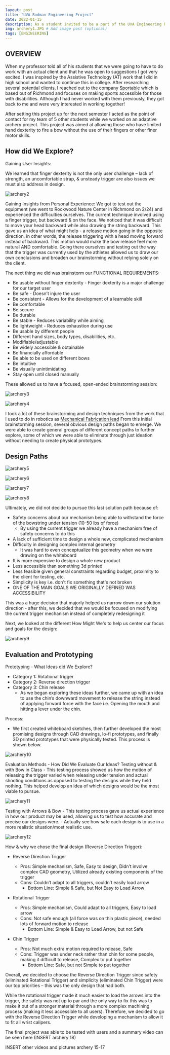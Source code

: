 ```yaml
---
layout: post
title: "UVA Rodman Engineering Project"
date: 2022-01-15
description: As a student invited to be a part of the UVA Engineering Rodman Honors Program, one of the requirements is that we complete a semester where students break off into groups and work on a real-world engineering project with a client...  # Add post description (optional)
img: archery1.JPG # Add image post (optional)
tags: [ENGINEERING] 
---
```


## OVERVIEW

When my professor told all of his students that we were going to have to do work with an actual client and that he was open to suggestions I got very excited. I was inspired by the Assistive Technology (AT) work that I did in high school and wanted to continue this in college. After researching several potential clients, I reached out to the company [Sportable](https://sportable.org/) which is based out of Richmond and focuses on making sports accessible for those with disabilities. Although I had never worked with them previously, they got back to me and were very interested in working together! 

After setting this project up for the next semester I acted as the point of contact for my team of 5 other students while we worked on an adaptive archery project. This project was aimed at allowing those who have limited hand dexterity to fire a bow without the use of their fingers or other finer motor skills.

## How did We Explore?

Gaining User Insights:

We learned that finger dexterity is not the only user challenge – lack of strength, an uncomfortable strap, & unsteady trigger are also issues we must also address in design.

![archery2](http://natgrrl.github.io/assets/img/archery2.png)

Gaining Insights from Personal Experience:
We got to test out the equipment (we went to Rockwood Nature Center in Richmond on 2/24) and experienced the difficulties ourselves. The current technique involved using a finger trigger, but backward & on the face. We noticed that it was difficult to move your head backward while also drawing the string backward. This gave us an idea of what might help - a release motion going in the opposite direction, in other words, the release triggering with a head moving forward instead of backward. This motion would make the bow release feel more natural AND comfortable. Going there ourselves and testing out the way that the trigger was currently used by the athletes allowed us to draw our own conclusions and broaden our brainstorming without relying solely on the client. 

The next thing we did was brainstorm our FUNCTIONAL REQUIREMENTS:

- Be usable without finger dexterity - Finger dexterity is a major challenge for our target user
- Be safe - Doesn’t injure the user
- Be consistent - Allows for the development of a learnable skill
- Be comfortable
- Be secure
- Be durable
- Be stable - Reduces variability while aiming
- Be lightweight - Reduces exhaustion during use
- Be usable by different people
- Different hand sizes, body types, disabilities, etc.
- Modifiable/adjustable 
- Be widely accessible & obtainable
- Be financially affordable
- Be able to be used on different bows
- Be intuitive
- Be visually unintimidating
- Stay open until closed manually

These allowed us to have a focused, open-ended brainstorming session:

![archery3](http://natgrrl.github.io/assets/img/archery3.png)

![archery4](http://natgrrl.github.io/assets/img/archery4.png)

I took a lot of these brainstorming and design techniques from the work that I used to do in robotics as [Mechanical Fabrication lead](https://natgrrl.github.io/mech-pit-lead-robotics/) From this initial brainstorming session, several obvious design paths began to emerge. We were able to create general groups of different concept paths to further explore, some of which we were able to eliminate through just ideation without needing to create physical prototypes. 

## Design Paths

![archery5](http://natgrrl.github.io/assets/img/archery5.png)

![archery6](http://natgrrl.github.io/assets/img/archery6.png)

![archery7](http://natgrrl.github.io/assets/img/archery7.png)

![archery8](http://natgrrl.github.io/assets/img/archery8.png)

Ultimately, we did not decide to pursue this last solution path because of:
- Safety concerns about our mechanism being able to withstand the force of the bowstring under tension (10-50 lbs of force)
  - By using the current trigger we already have a mechanism free of safety concerns to do this 
- A lack of sufficient time to design a whole new, complicated mechanism
- Difficulty in designing complex internal geometry
  - It was hard to even conceptualize this geometry when we were drawing on the whiteboard 
- It is more expensive to design a whole new product
- Less accessible than something 3d printed 
- Less feasible given general constraints regarding budget, proximity to the client for testing, etc.
- Simplicity is key i.e. don't fix something that's not broken 
- ONE OF THE MAIN GOALS WE ORIGINALLY DEFINED WAS ACCESSIBILITY 

This was a huge decision that majorly helped us narrow down our solution direction - after this, we decided that we would be focused on modifying the current trigger mechanism instead of completely redesigning it

Next, we looked at the different How Might We's to help us center our focus and goals for the design:

![archery9](http://natgrrl.github.io/assets/img/archery9.png)

## Evaluation and Prototyping

Prototyping - What Ideas did We Explore?
- Category 1: Rotational trigger
- Category 2: Reverse direction trigger
- Category 3: Chin release
  - As we began exploring these ideas further, we came up with an idea to use the chin’s downward movement to release the string instead of applying forward force with the face i.e. Opening the mouth and hitting a lever under the chin.
  
Process:
- We first created whiteboard sketches, then further developed the most promising designs through CAD drawings, lo-fi prototypes, and finally 3D printed prototypes that were physically tested. This process is shown below.

![archery10](http://natgrrl.github.io/assets/img/archery10.png)

Evaluation Methods - How Did We Evaluate Our Ideas?
  Testing without & with Bow in Class
    - This testing process showed us how the motion of releasing the trigger varied when releasing under tension and actual shooting conditions as opposed to testing the designs while they held nothing. This helped develop an idea of which designs would be the most viable to pursue.

![archery11](http://natgrrl.github.io/assets/img/archery11.png)

  Testing with Arrows & Bow
    - This testing process gave us actual experience in how our product may be used, allowing us to test how accurate and precise our designs were.
    - Actually see how safe each design is to use in a more realistic situation/most realistic use.

![archery12](http://natgrrl.github.io/assets/img/archery12.png)    

How & why we chose the final design (Reverse Direction Trigger):
- Reverse Direction Trigger
  - Pros: Simple mechanism, Safe, Easy to design, Didn’t involve complex CAD geometry, Utilized already existing components of the trigger
  - Cons: Couldn’t adapt to all triggers, couldn’t easily load arrow
    - Bottom Line: Simple & Safe, but Not Easy to Load Arrow

- Rotational Trigger
  - Pros: Simple mechanism, Could adapt to all triggers, Easy to load arrow
  - Cons: Not safe enough (all force was on thin plastic piece), needed lots of forward motion to release
    - Bottom Line: Simple & Easy to Load Arrow, but not Safe

- Chin Trigger
  - Pros: Not much extra motion required to release, Safe
  - Cons: Trigger was under neck rather than chin for some people, making it difficult to release, Complex to put together
    - Bottom Line: Safe, but not Simple to put together



Overall, we decided to choose the Reverse Direction Trigger since safety (eliminated Rotational Trigger) and simplicity (eliminated Chin Trigger) were our top priorities – this was the only design that had both. 

While the rotational trigger made it much easier to load the arrows into the trigger, the safety was not up to par and the only way to fix this was to make it out of a stronger material through a more complex machining process (making it less accessible to all users). Therefore, we decided to go with the Reverse Direction Trigger while developing a mechanism to allow it to fit all wrist calipers.

The final project was able to be tested with users and a summary video can be seen here (INSERT archery 18)

INSERT other videos and pictures archery 15-17


